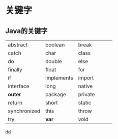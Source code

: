 关键字
================================================================================
## Java的关键字

|  |  |  |  |  |  |
| :---- | :---- | :---- | :---- | :---- | :---- |
| abstract | boolean | break |  |  |  |
| catch | char | class |  |  |  |
| do | double | else |  |  |  |
| finally | float | for |  |  |  |
| if | implements | import |  |  |  |
| interface | long | native |  |  |  |
| **outer** | package | private |  |  |  |
| return | short | static |  |  |  |
| synchronized | this | throw |  |  |  |
| try | **var** | void |  |  |  |


































dd
